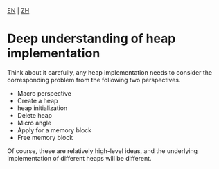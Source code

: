 [EN](./overview.md) | [ZH](./overview-zh.md)
# Deep understanding of heap implementation


Think about it carefully, any heap implementation needs to consider the corresponding problem from the following two perspectives.


- Macro perspective
- Create a heap
- heap initialization
- Delete heap
- Micro angle
- Apply for a memory block
- Free memory block


Of course, these are relatively high-level ideas, and the underlying implementation of different heaps will be different.